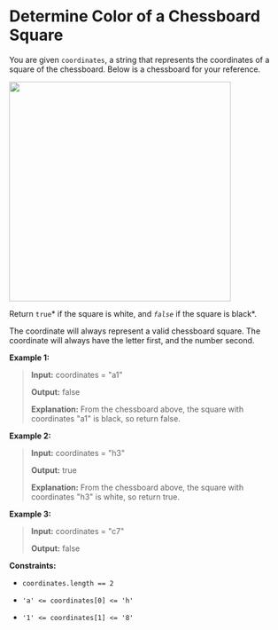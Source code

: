 # Determine Color of a Chessboard Square

You are given <code>coordinates</code>, a string that represents the coordinates of a square of the chessboard. Below is a chessboard for your reference.

<img alt="" src="https://assets.leetcode.com/uploads/2021/02/19/screenshot-2021-02-20-at-22159-pm.png" style="width: 400px; height: 396px;">

Return <code>true</code>* if the square is white, and *<code>false</code>* if the square is black*.

The coordinate will always represent a valid chessboard square. The coordinate will always have the letter first, and the number second.


**Example 1:**
>
> **Input:** coordinates = "a1"
>
> **Output:** false
>
> **Explanation:** From the chessboard above, the square with coordinates "a1" is black, so return false.

**Example 2:**
>
> **Input:** coordinates = "h3"
>
> **Output:** true
>
> **Explanation:** From the chessboard above, the square with coordinates "h3" is white, so return true.

**Example 3:**
>
> **Input:** coordinates = "c7"
>
> **Output:** false


**Constraints:**

- <code>coordinates.length == 2</code>

- <code>'a' &lt;= coordinates[0] &lt;= 'h'</code>

- <code>'1' &lt;= coordinates[1] &lt;= '8'</code>
